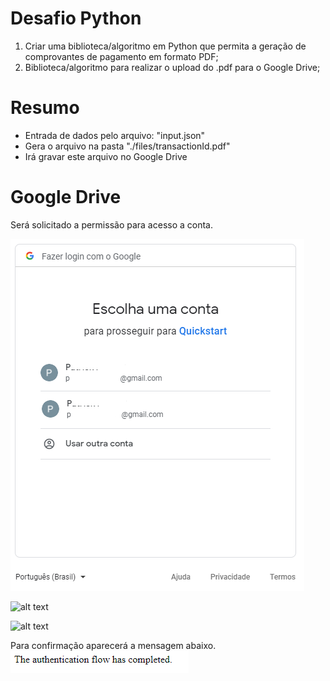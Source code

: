 # Desafio Python

 1. Criar uma biblioteca/algoritmo em Python que permita a geração de comprovantes de pagamento em formato PDF;
 2. Biblioteca/algoritmo para realizar o upload do .pdf para o Google Drive;

# Resumo

 - Entrada de dados pelo arquivo: "input.json"
 - Gera o arquivo na pasta "./files/transactionId.pdf"
 - Irá gravar este arquivo no Google Drive
# Google Drive
Será solicitado a permissão para acesso a conta.

![alt text](https://github.com/ppegoretti/DesafioPy/blob/master/imagens/Login.png?raw=true)

![alt text](https://github.com/ppegoretti/DesafioPy/blob/master/imagens/Permiss%C3%A3o2.png?raw=true)

![alt text](https://github.com/ppegoretti/DesafioPy/blob/master/imagens/Permiss%C3%A3o.png?raw=true)

Para confirmação aparecerá a mensagem abaixo.
![alt text](https://github.com/ppegoretti/DesafioPy/blob/master/imagens/Confirmacao.PNG?raw=true)